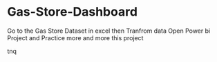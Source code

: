 # Gas-Store-Dashboard
Go to the Gas Store Dataset in excel then Tranfrom data
Open Power bi Project and Practice more and more this project

tnq 

